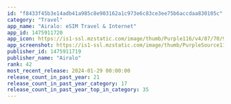 ```yaml
---
id: "f8433f45b3e14adb41a985c8e903162a1c973e6c83ce3ee75b6accdaa830105c"
category: "Travel"
app_name: "Airalo: eSIM Travel & Internet"
app_id: 1475911720
app_icon: https://is1-ssl.mzstatic.com/image/thumb/Purple116/v4/87/70/9a/87709abf-1deb-9633-dcb2-5cf6f2a00f56/AppIcon-0-0-1x_U007emarketing-0-7-0-85-220.png/1024x1024bb.png
app_screenshot: https://is1-ssl.mzstatic.com/image/thumb/PurpleSource116/v4/96/2d/9b/962d9b5f-88e8-5827-2e0a-c3632420efdd/998cdcc5-df90-4021-82f5-db7188a3d766_EN_Frames_Resizing_2023.10.12Frame_1.jpg/1242x2688bb.png
publisher_id: 1475911719
publisher_name: "Airalo"
rank: 42
most_recent_release: 2024-01-29 00:00:00
release_count_in_past_year: 21
release_count_in_past_year_category: 17
release_count_in_past_year_top_in_category: 35
---
```

